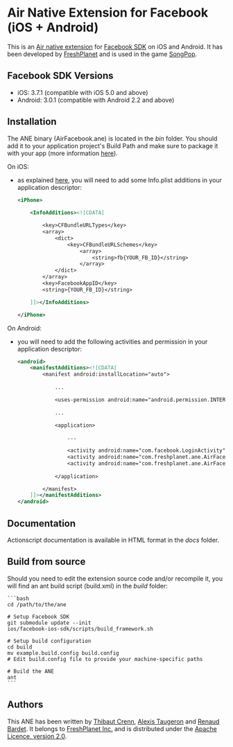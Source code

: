 Air Native Extension for Facebook (iOS + Android)
======================================

This is an [Air native extension](http://www.adobe.com/devnet/air/native-extensions-for-air.html) for [Facebook SDK](http://developers.facebook.com/docs/guides/mobile/) on iOS and Android. It has been developed by [FreshPlanet](http://freshplanet.com) and is used in the game [SongPop](http://songpop.fm).


Facebook SDK Versions
---------

* iOS: 3.7.1 (compatible with iOS 5.0 and above)
* Android: 3.0.1 (compatible with Android 2.2 and above)


Installation
---------

The ANE binary (AirFacebook.ane) is located in the *bin* folder. You should add it to your application project's Build Path and make sure to package it with your app (more information [here](http://help.adobe.com/en_US/air/build/WS597e5dadb9cc1e0253f7d2fc1311b491071-8000.html)).

On iOS:

* as explained [here](http://developers.facebook.com/docs/mobile/ios/build/), you will need to add some Info.plist additions in your application descriptor:
    
    ```xml
    <iPhone>
        
        <InfoAdditions><![CDATA[

            <key>CFBundleURLTypes</key>
            <array>
                <dict>
                    <key>CFBundleURLSchemes</key>
                        <array>
                            <string>fb{YOUR_FB_ID}</string>
                        </array>
                </dict>
            </array>
            <key>FacebookAppID</key>
            <string>{YOUR_FB_ID}</string>

        ]]></InfoAdditions>

    </iPhone>
    ```

On Android:

* you will need to add the following activities and permission in your application descriptor:

    ```xml
    <android>
        <manifestAdditions><![CDATA[
            <manifest android:installLocation="auto">
                
                ...

                <uses-permission android:name="android.permission.INTERNET"/>
                
                ...

                <application>

                    ...
                    
                    <activity android:name="com.facebook.LoginActivity"/>
                    <activity android:name="com.freshplanet.ane.AirFacebook.LoginActivity" android:theme="@android:style/Theme.Translucent.NoTitleBar.Fullscreen"></activity>
                    <activity android:name="com.freshplanet.ane.AirFacebook.DialogActivity" android:theme="@android:style/Theme.Translucent.NoTitleBar.Fullscreen"></activity>
                    
                </application>

            </manifest>
        ]]></manifestAdditions>
    </android>
    ```


Documentation
--------

Actionscript documentation is available in HTML format in the *docs* folder.


Build from source
---------

Should you need to edit the extension source code and/or recompile it, you will find an ant build script (build.xml) in the *build* folder:
    
    ```bash
    cd /path/to/the/ane

    # Setup Facebook SDK
    git submodule update --init
    ios/facebook-ios-sdk/scripts/build_framework.sh

    # Setup build configuration
    cd build
    mv example.build.config build.config
    # Edit build.config file to provide your machine-specific paths

    # Build the ANE
    ant
    ```


Authors
------

This ANE has been written by [Thibaut Crenn](https://github.com/titi-us), [Alexis Taugeron](http://alexistaugeron.com) and [Renaud Bardet](http://github.com/renaudbardet). It belongs to [FreshPlanet Inc.](http://freshplanet.com) and is distributed under the [Apache Licence, version 2.0](http://www.apache.org/licenses/LICENSE-2.0).
